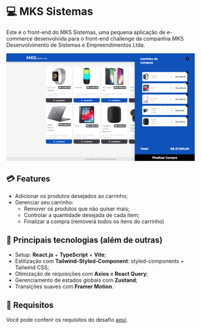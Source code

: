 # :computer: MKS Sistemas

Este é o front-end do MKS Sistemas, uma pequena aplicação de e-commerce desenvolvida para o front-end challenge da companhia MKS Desenvolvimento de Sistemas e Empreendimentos Ltda.

![Screenshot](./public/img/screenshot.png)

## :credit_card: Features

- Adicionar os produtos desejados ao carrinho;
- Gerenciar seu carrinho:
   - Remover os produtos que não quiser mais;
   - Controlar a quantidade desejada de cada item;
   - Finalizar a compra (removerá todos os itens do carrinho)

## :hammer: Principais tecnologias (além de outras)

- Setup: **React.js** + **TypeScript** + **Vite**;
- Estilização com **Tailwind-Styled-Component**: styled-components + Tailwind CSS;
- Otimização de requisições com **Axios** e **React Query**;
- Gerenciamento de estados globais com **Zustand**;
- Transições suaves com **Framer Motion**.

## :blue_book: Requisitos

Você pode conferir os requisitos do desafio [aqui](https://github.com/star-soft/starsoft-frontend-challenge/tree/main).
